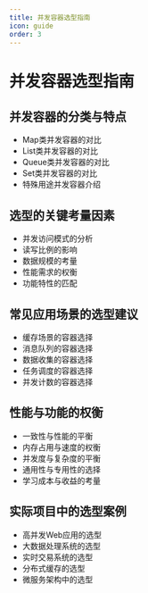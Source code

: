 ```yaml
---
title: 并发容器选型指南
icon: guide
order: 3
---
```


# 并发容器选型指南

## 并发容器的分类与特点

- Map类并发容器的对比
- List类并发容器的对比
- Queue类并发容器的对比
- Set类并发容器的对比
- 特殊用途并发容器介绍

## 选型的关键考量因素

- 并发访问模式的分析
- 读写比例的影响
- 数据规模的考量
- 性能需求的权衡
- 功能特性的匹配

## 常见应用场景的选型建议

- 缓存场景的容器选择
- 消息队列的容器选择
- 数据收集的容器选择
- 任务调度的容器选择
- 并发计数的容器选择

## 性能与功能的权衡

- 一致性与性能的平衡
- 内存占用与速度的权衡
- 并发度与复杂度的平衡
- 通用性与专用性的选择
- 学习成本与收益的考量

## 实际项目中的选型案例

- 高并发Web应用的选型
- 大数据处理系统的选型
- 实时交易系统的选型
- 分布式缓存的选型
- 微服务架构中的选型
